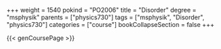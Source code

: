 +++
weight = 1540
pokind = "PO2006"
title = "Disorder"
degree = "msphysik"
parents = ["physics730"]
tags = ["msphysik", "Disorder", "physics730"]
categories = ["course"]
bookCollapseSection = false
+++

{{< genCoursePage >}}
